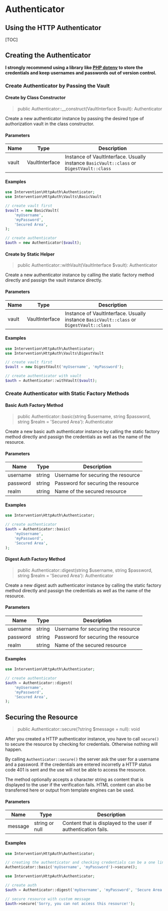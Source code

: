 # Authenticator
## Using the HTTP Authenticator

[TOC]

## Creating the Authenticator

**I strongly recommend using a library like [PHP
dotenv](https://github.com/vlucas/phpdotenv) to store the credentials and keep
usernames and passwords out of version control.**


### Create Authenticator by Passing the Vault

#### Create by Class Constructor

> public Authenticator::__construct(VaultInterface $vault): Authenticator

Create a new authenticator instance by passing the desired type of
authorization vault in the class constructor.

#### Parameters

| Name | Type | Description |
| - | - | - |
| vault | VaultInterface | Instance of VaultInterface. Usually instance `BasicVault::class` or `DigestVault::class` |

#### Examples

```php
use Intervention\HttpAuth\Authenticator;
use Intervention\HttpAuth\Vaults\BasicVault

// create vault first
$vault = new BasicVault(
    'myUsername',
    'myPassword',
    'Secured Area',
);

// create authenticator
$auth = new Authenticator($vault);
```

#### Create by Static Helper

> public Authenticator::withVault(VaultInterface $vault): Authenticator

Create a new authenticator instance by calling the static factory
method directly and passign the vault instance directly.

#### Parameters

| Name | Type | Description |
| - | - | - |
| vault | VaultInterface | Instance of VaultInterface. Usually instance `BasicVault::class` or `DigestVault::class` |

#### Examples

```php
use Intervention\HttpAuth\Authenticator;
use Intervention\HttpAuth\Vaults\DigestVault

// create vault first
$vault = new DigestVault('myUsername', 'myPassword');

// create authenticator with vault
$auth = Authenticator::withVault($vault);
```


### Create Authenticator with Static Factory Methods

#### Basic Auth Factory Method

> public Authenticator::basic(string $username, string $password, string $realm = 'Secured Area'): Authenticator

Create a new basic auth authenticator instance by calling the static factory
method directly and passign the credentials as well as the name of the
resource.

#### Parameters

| Name | Type | Description |
| - | - | - |
| username | string | Username for securing the resource |
| password | string | Password for securing the resource |
| realm | string | Name of the secured resource |

#### Examples

```php
use Intervention\HttpAuth\Authenticator;

// create authenticator
$auth = Authenticator::basic(
    'myUsername',
    'myPassword',
    'Secured Area',
);
```

#### Digest Auth Factory Method

> public Authenticator::digest(string $username, string $password, string $realm = 'Secured Area'): Authenticator

Create a new digest auth authenticator instance by calling the static factory
method directly and passign the credentials as well as the name of the
resource.

#### Parameters

| Name | Type | Description |
| - | - | - |
| username | string | Username for securing the resource |
| password | string | Password for securing the resource |
| realm | string | Name of the secured resource |

#### Examples

```php
use Intervention\HttpAuth\Authenticator;

// create authenticator
$auth = Authenticator::digest(
    'myUsername',
    'myPassword',
    'Secured Area',
);
```




## Securing the Resource

> public Authenticator::secure(?string $message = null): void

After you created a HTTP authenticator instance, you have to call `secure()` to
secure the resource by checking for credentials. Otherwise nothing will happen.

By calling `Authenticator::secure()` the server ask the user for a username and
a password. If the credentials are entered incorretly a HTTP status code 401 is
sent and the use will not be able to access the resource.

The method optionally accepts a character string as content that is displayed
to the user if the verification fails. HTML content can also be transferred
here or output from template engines can be used.

#### Parameters

| Name | Type | Description |
| - | - | - |
| message | string or null | Content that is displayed to the user if authentication fails. |

#### Examples

```php
use Intervention\HttpAuth\Authenticator;

// creating the authenticator and checking credentials can be a one liner
Authenticator::basic('myUsername', 'myPassword')->secure();
```

```php
use Intervention\HttpAuth\Authenticator;

// create auth
$auth = Authenticator::digest('myUsername', 'myPassword', 'Secure Area');

// secure resource with custom message
$auth->secure('Sorry, you can not access this resource!');
